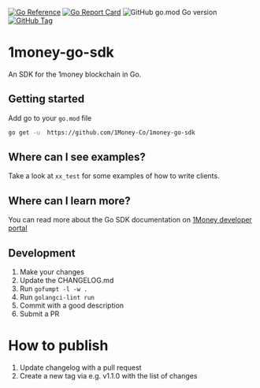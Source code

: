 [![Go Reference](https://pkg.go.dev/badge/github.com/1Money-Co/1money-go-sdk.svg)](https://pkg.go.dev/github.com/1Money-Co/1money-go-sdk)
[![Go Report Card](https://goreportcard.com/badge/github.com/1Money-Co/1money-go-sdk)](https://goreportcard.com/report/github.com/1Money-Co/1money-go-sdk)
![GitHub go.mod Go version](https://img.shields.io/github/go-mod/go-version/1Money-Co/1money-go-sdk)
[![GitHub Tag](https://img.shields.io/github/v/tag/1Money-Co/1money-go-sdk?label=Latest%20Version)](https://pkg.go.dev/github.com/1Money-Co/1money-go-sdk)

# 1money-go-sdk

An SDK for the 1money blockchain in Go.

## Getting started

Add go to your `go.mod` file

```bash
go get -u  https://github.com/1Money-Co/1money-go-sdk
```

## Where can I see examples?

Take a look at `xx_test` for some examples of how to write clients.

## Where can I learn more?

You can read more about the Go SDK documentation on [1Money developer portal](https://developer.1moneynetwork.com/integrations/sdks/golang)

## Development

1. Make your changes
2. Update the CHANGELOG.md
3. Run `gofumpt -l -w .`
4. Run `golangci-lint run`
5. Commit with a good description
6. Submit a PR

# How to publish

1. Update changelog with a pull request
2. Create a new tag via e.g. v1.1.0 with the list of changes